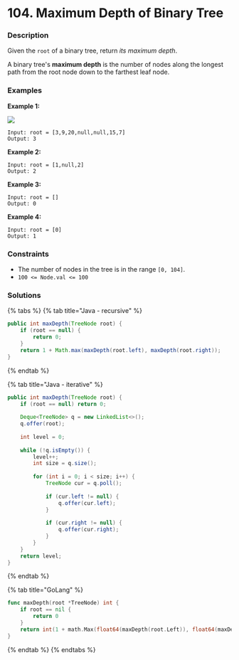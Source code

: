 # 104. Maximum Depth of Binary Tree

### Description

Given the `root` of a binary tree, return _its maximum depth_.

A binary tree's **maximum depth** is the number of nodes along the longest path from the root node down to the farthest leaf node.

### Examples

**Example 1:**

![](https://assets.leetcode.com/uploads/2020/11/26/tmp-tree.jpg)

```text
Input: root = [3,9,20,null,null,15,7]
Output: 3
```

**Example 2:**

```text
Input: root = [1,null,2]
Output: 2
```

**Example 3:**

```text
Input: root = []
Output: 0
```

**Example 4:**

```text
Input: root = [0]
Output: 1
```

### **Constraints**

* The number of nodes in the tree is in the range `[0, 104]`.
* `100 <= Node.val <= 100`

### Solutions

{% tabs %}
{% tab title="Java - recursive" %}
```java
public int maxDepth(TreeNode root) {
    if (root == null) {
        return 0;
    }
    return 1 + Math.max(maxDepth(root.left), maxDepth(root.right));
}
```
{% endtab %}

{% tab title="Java - iterative" %}
```java
public int maxDepth(TreeNode root) {
    if (root == null) return 0;
    
    Deque<TreeNode> q = new LinkedList<>();
    q.offer(root);
    
    int level = 0;
    
    while (!q.isEmpty()) {
        level++;
        int size = q.size();
        
        for (int i = 0; i < size; i++) {
            TreeNode cur = q.poll();
            
            if (cur.left != null) {
                q.offer(cur.left);
            }
            
            if (cur.right != null) {
                q.offer(cur.right);
            }
        }
    }
    return level;
}
```
{% endtab %}

{% tab title="GoLang" %}
```go
func maxDepth(root *TreeNode) int {
	if root == nil {
		return 0
	}
	return int(1 + math.Max(float64(maxDepth(root.Left)), float64(maxDepth(root.Right))))
}
```
{% endtab %}
{% endtabs %}

